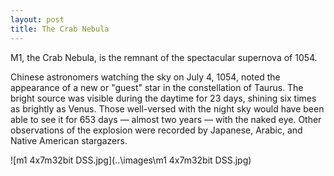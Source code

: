 ```yaml
---
layout: post
title: The Crab Nebula
---
```


M1, the Crab Nebula, is the remnant of the spectacular supernova of 1054.

Chinese astronomers watching the sky on July 4, 1054, noted the appearance of a new or "guest" star in the constellation of Taurus. The bright source was visible during the daytime for 23 days, shining six times as brightly as Venus. Those well-versed with the night sky would have been able to see it for 653 days — almost two years — with the naked eye. Other observations of the explosion were recorded by Japanese, Arabic, and Native American stargazers.

![m1 4x7m32bit DSS.jpg](..\images\m1 4x7m32bit DSS.jpg)